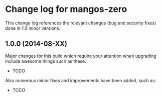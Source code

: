 Change log for mangos-zero
==========================

This change log references the relevant changes (bug and security fixes) done
in 1.0 minor versions.

## 1.0.0 (2014-08-XX)

Major changes for this build which require your attention when upgrading include
awesome things such as these:

* TODO

Also numerous minor fixes and improvements have been added, such as:

* TODO
